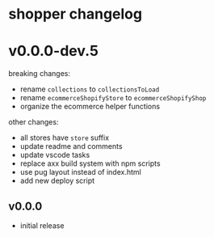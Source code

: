 
# shopper changelog

# v0.0.0-dev.5

breaking changes:
- rename `collections` to `collectionsToLoad`
- rename `ecommerceShopifyStore` to `ecommerceShopifyShop`
- organize the ecommerce helper functions


other changes:
- all stores have `store` suffix
- update readme and comments
- update vscode tasks
- replace axx build system with npm scripts
- use pug layout instead of index.html
- add new deploy script

## v0.0.0

- initial release

